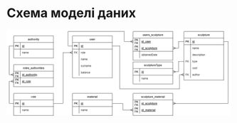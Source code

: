 # Схема моделі даних

![image](https://github.com/oleksandrblazhko/ai201-malofeev/blob/ai201-malofeev_with_laboratory_work_5/2-SoftwareDesign/2.3-DataModel/RelDB.jpg?raw=true)
